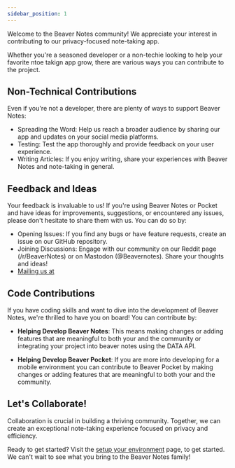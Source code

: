 ```yaml
---
sidebar_position: 1
---
```


Welcome to the Beaver Notes community! We appreciate your interest in contributing to our privacy-focused note-taking app. 

Whether you're a seasoned developer or a non-techie looking to help your favorite ntoe takign app grow, there are various ways you can contribute to the project.

## Non-Technical Contributions 

Even if you're not a developer, there are plenty of ways to support Beaver Notes:

- Spreading the Word: Help us reach a broader audience by sharing our app and updates on your social media platforms.
- Testing: Test the app thoroughly and provide feedback on your user experience.
- Writing Articles: If you enjoy writing, share your experiences with Beaver Notes and note-taking in general.

## Feedback and Ideas
Your feedback is invaluable to us! If you're using Beaver Notes or Pocket and have ideas for improvements, suggestions, or encountered any issues, please don't hesitate to share them with us. You can do so by:

- Opening Issues: If you find any bugs or have feature requests, create an issue on our GitHub repository.
- Joining Discussions: Engage with our community on our Reddit page (/r/BeaverNotes) or on Mastodon  (@Beavernotes). Share your thoughts and ideas!
- [Mailing us at](mailto:danielerolli@proton.me)


## Code Contributions

If you have coding skills and want to dive into the development of Beaver Notes, we're thrilled to have you on board! You can contribute by:

- **Helping Develop Beaver Notes**: This means making changes or adding features that are meaningful to both your and the community or integrating your project into beaver notes using the DATA API.

- **Helping Develop Beaver Pocket**: If you are more into developing for a mobile environment you can contribute to Beaver Pocket by making changes or adding features that are meaningful to both your and the community.

## Let's Collaborate!

Collaboration is crucial in building a thriving community. Together, we can create an exceptional note-taking experience focused on privacy and efficiency.

Ready to get started? Visit the [setup your environment](./Setup%20Your%20Environment.md) page, to get started. We can't wait to see what you bring to the Beaver Notes family!